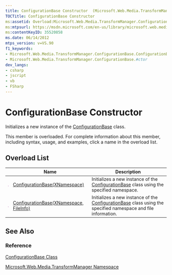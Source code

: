 ```yaml
---
title: ConfigurationBase Constructor  (Microsoft.Web.Media.TransformManager)
TOCTitle: ConfigurationBase Constructor
ms:assetid: Overload:Microsoft.Web.Media.TransformManager.ConfigurationBase.#ctor
ms:mtpsurl: https://msdn.microsoft.com/en-us/library/microsoft.web.media.transformmanager.configurationbase.configurationbase(v=VS.90)
ms:contentKeyID: 35520858
ms.date: 06/14/2012
mtps_version: v=VS.90
f1_keywords:
- Microsoft.Web.Media.TransformManager.ConfigurationBase.ConfigurationBase
- Microsoft.Web.Media.TransformManager.ConfigurationBase.#ctor
dev_langs:
- csharp
- jscript
- vb
- FSharp
---
```


# ConfigurationBase Constructor

Initializes a new instance of the [ConfigurationBase](configurationbase-class-microsoft-web-media-transformmanager.md) class.

This member is overloaded. For complete information about this member, including syntax, usage, and examples, click a name in the overload list.

## Overload List

||Name|Description|
|--- |--- |--- |
|![Public method](images/Hh125771.pubmethod(en-us,VS.90).gif "Public method")|[ConfigurationBase(XNamespace)](configurationbase-constructor-xnamespace-microsoft-web-media-transformmanager.md)|Initializes a new instance of the [ConfigurationBase](configurationbase-class-microsoft-web-media-transformmanager.md) class using the specified namespace.|
|![Public method](images/Hh125771.pubmethod(en-us,VS.90).gif "Public method")|[ConfigurationBase(XNamespace, FileInfo)](configurationbase-constructor-xnamespace-fileinfo-microsoft-web-media-transformmanager.md)|Initializes a new instance of the [ConfigurationBase](configurationbase-class-microsoft-web-media-transformmanager.md) class using the specified namespace and file information.|

## See Also

### Reference

[ConfigurationBase Class](configurationbase-class-microsoft-web-media-transformmanager.md)

[Microsoft.Web.Media.TransformManager Namespace](microsoft-web-media-transformmanager-namespace.md)

